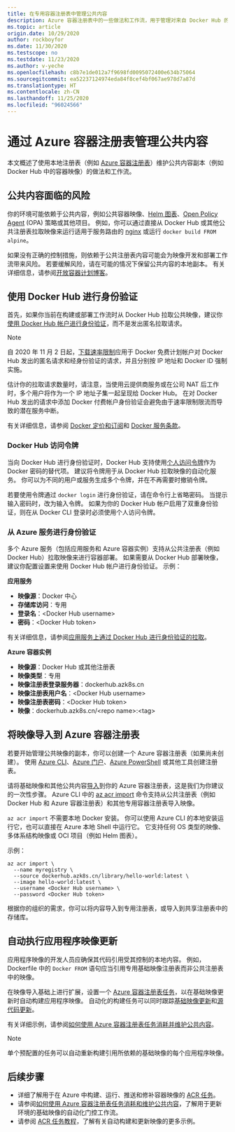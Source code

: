 ```yaml
---
title: 在专用容器注册表中管理公共内容
description: Azure 容器注册表中的一些做法和工作流，用于管理对来自 Docker Hub 的公共映像和其他公共内容的依赖
ms.topic: article
origin.date: 10/29/2020
author: rockboyfor
ms.date: 11/30/2020
ms.testscope: no
ms.testdate: 11/23/2020
ms.author: v-yeche
ms.openlocfilehash: c8b7e1de012a7f9698fd0095072400e634b75064
ms.sourcegitcommit: ea52237124974eda84f8cef4bf067ae978d7a87d
ms.translationtype: HT
ms.contentlocale: zh-CN
ms.lasthandoff: 11/25/2020
ms.locfileid: "96024566"
---
```

<!--Verified successfully-->
# <a name="manage-public-content-with-azure-container-registry"></a>通过 Azure 容器注册表管理公共内容

本文概述了使用本地注册表（例如 [Azure 容器注册表](container-registry-intro.md)）维护公共内容副本（例如 Docker Hub 中的容器映像）的做法和工作流。 

## <a name="risks-with-public-content"></a>公共内容面临的风险

你的环境可能依赖于公共内容，例如公共容器映像、[Helm 图表](https://helm.sh/)、[Open Policy Agent](https://www.openpolicyagent.org/) (OPA) 策略或其他项目。 例如，你可以通过直接从 Docker Hub 或其他公共注册表拉取映像来运行适用于服务路由的 [nginx](https://hub.docker.com/_/nginx) 或运行 `docker build FROM alpine`。 

如果没有正确的控制措施，则依赖于公共注册表内容可能会为映像开发和部署工作流带来风险。 若要缓解风险，请在可能的情况下保留公共内容的本地副本。 有关详细信息，请参阅[开放容器计划博客](https://opencontainers.org/posts/blog/2020-10-30-consuming-public-content/)。 

## <a name="authenticate-with-docker-hub"></a>使用 Docker Hub 进行身份验证

首先，如果你当前在构建或部署工作流时从 Docker Hub 拉取公共映像，建议你[使用 Docker Hub 帐户进行身份验证](https://docs.docker.com/docker-hub/download-rate-limit/#how-do-i-authenticate-pull-requests)，而不是发出匿名拉取请求。

> [!NOTE]
> 自 2020 年 11 月 2 日起，[下载速率限制](https://docs.docker.com/docker-hub/download-rate-limit)应用于 Docker 免费计划帐户对 Docker Hub 发出的匿名请求和经身份验证的请求，并且分别按 IP 地址和 Docker ID 强制实施。 
>
> 估计你的拉取请求数量时，请注意，当使用云提供商服务或在公司 NAT 后工作时，多个用户将作为一个 IP 地址子集一起呈现给 Docker Hub。 在对 Docker Hub 发出的请求中添加 Docker 付费帐户身份验证会避免由于速率限制限流而导致的潜在服务中断。
>
> 有关详细信息，请参阅 [Docker 定价和订阅](https://www.docker.com/pricing)和 [Docker 服务条款](https://www.docker.com/legal/docker-terms-service)。

### <a name="docker-hub-access-token"></a>Docker Hub 访问令牌

当向 Docker Hub 进行身份验证时，Docker Hub 支持使用[个人访问令牌](https://docs.docker.com/docker-hub/access-tokens/)作为 Docker 密码的替代项。 建议将令牌用于从 Docker Hub 拉取映像的自动化服务。 你可以为不同的用户或服务生成多个令牌，并在不再需要时撤销令牌。

若要使用令牌通过 `docker login` 进行身份验证，请在命令行上省略密码。 当提示输入密码时，改为输入令牌。 如果为你的 Docker Hub 帐户启用了双重身份验证，则在从 Docker CLI 登录时必须使用个人访问令牌。

### <a name="authenticate-from-azure-services"></a>从 Azure 服务进行身份验证

多个 Azure 服务（包括应用服务和 Azure 容器实例）支持从公共注册表（例如 Docker Hub）拉取映像来进行容器部署。 如果需要从 Docker Hub 部署映像，建议你配置设置来使用 Docker Hub 帐户进行身份验证。 示例：

**应用服务**

* **映像源**：Docker 中心
* **存储库访问**：专用
* **登录名**：\<Docker Hub username>
* **密码**：\<Docker Hub token>

有关详细信息，请参阅[应用服务上通过 Docker Hub 进行身份验证的拉取](https://azure.github.io/AppService/2020/10/15/Docker-Hub-authenticated-pulls-on-App-Service.html)。

**Azure 容器实例**

* **映像源**：Docker Hub 或其他注册表
* **映像类型**：专用
* **映像注册表登录服务器**：dockerhub.azk8s.cn
* **映像注册表用户名**：\<Docker Hub username>
* **映像注册表密码**：\<Docker Hub token>
* **映像**：dockerhub.azk8s.cn/\<repo name\>:\<tag>

## <a name="import-images-to-an-azure-container-registry"></a>将映像导入到 Azure 容器注册表

若要开始管理公共映像的副本，你可以创建一个 Azure 容器注册表（如果尚未创建）。 使用 [Azure CLI](container-registry-get-started-azure-cli.md)、[Azure 门户](container-registry-get-started-portal.md)、[Azure PowerShell](container-registry-get-started-powershell.md) 或其他工具创建注册表。 

请将基础映像和其他公共内容[导入](container-registry-import-images.md)到你的 Azure 容器注册表，这是我们为你建议的一次性步骤。 Azure CLI 中的 [az acr import](https://docs.azure.cn/cli/acr#az_acr_import) 命令支持从公共注册表（例如 Docker Hub 和 Azure 容器注册表）和其他专用容器注册表导入映像。 

`az acr import` 不需要本地 Docker 安装。 你可以使用 Azure CLI 的本地安装运行它，也可以直接在 Azure 本地 Shell 中运行它。 它支持任何 OS 类型的映像、多体系结构映像或 OCI 项目（例如 Helm 图表）。

示例：

```azurecli
az acr import \
  --name myregistry \
  --source dockerhub.azk8s.cn/library/hello-world:latest \
  --image hello-world:latest \
  --username <Docker Hub username> \
  --password <Docker Hub token>
```

根据你的组织的需求，你可以将内容导入到专用注册表，或导入到共享注册表中的存储库。

## <a name="automate-application-image-updates"></a>自动执行应用程序映像更新

应用程序映像的开发人员应确保其代码引用受其控制的本地内容。 例如，Dockerfile 中的 `Docker FROM` 语句应当引用专用基础映像注册表而非公共注册表中的映像。 

在映像导入基础上进行扩展，设置一个 [Azure 容器注册表任务](container-registry-tasks-overview.md)，以在基础映像更新时自动构建应用程序映像。 自动化的构建任务可以同时跟踪[基础映像更新](container-registry-tasks-base-images.md)和[源代码更新](container-registry-tasks-overview.md#trigger-task-on-source-code-update)。

有关详细示例，请参阅[如何使用 Azure 容器注册表任务消耗并维护公共内容](tasks-consume-public-content.md)。 

> [!NOTE]
> 单个预配置的任务可以自动重新构建引用所依赖的基础映像的每个应用程序映像。 

## <a name="next-steps"></a>后续步骤

* 详细了解用于在 Azure 中构建、运行、推送和修补容器映像的 [ACR 任务](container-registry-tasks-overview.md)。
* 请参阅[如何使用 Azure 容器注册表任务消耗和维护公共内容](tasks-consume-public-content.md)，了解用于更新环境的基础映像的自动化门控工作流。 
* 请参阅 [ACR 任务教程](container-registry-tutorial-quick-task.md)，了解有关自动构建和更新映像的更多示例。

<!-- Update_Description: new article about buffer gate public content -->
<!--NEW.date: 11/23/2020-->